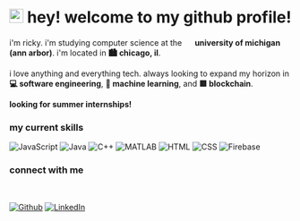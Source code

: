 <h1><img src="https://images.emojiterra.com/twitter/v13.1/512px/1f63a.png" width="25"/> hey! welcome to my github profile!</h1>


<p> i'm ricky. i'm studying computer science at the <img src="https://brand.umich.edu/assets/brand/style-guide/logo-guidelines/Block_M-Hex.png" width="15"/> <b> university of michigan (ann arbor)</b>. i'm located in <b>🏙️ chicago, il</b>.</p>
<p>i love anything and everything tech. always looking to expand my horizon in <b>💻 software engineering</b>, <b>🤖 machine learning</b>, and <b>🟥 blockchain</b>.</p>

<p><b>looking for summer internships!</b></p>

<h3>my current skills</h3>

<p>
  <img alt="JavaScript" src="https://img.shields.io/badge/-JavaScript-F7DF1E?style=flat-square&logo=javascript&logoColor=white" />
  <img alt="Java" src="https://img.shields.io/badge/-Java-007396?style=flat-square&logo=java&logoColor=white" />
  <img alt="C++" src="https://img.shields.io/badge/-C++-00599C?style=flat-square&logo=cplusplus&logoColor=white" />
  <img alt="MATLAB" src="https://img.shields.io/badge/-MATLAB-D9381E?style=flat-square&logo=matlab&logoColor=white" />
  <img alt="HTML" src="https://img.shields.io/badge/-HTML-E34F26?style=flat-square&logo=html5&logoColor=white" />
  <img alt="CSS" src="https://img.shields.io/badge/-CSS-1572B6?style=flat-square&logo=css3&logoColor=white" />
  <img alt="Firebase" src="https://img.shields.io/badge/-Firebase-FFCA28?style=flat-square&logo=firebase&logoColor=white" />
</p>

<h3>connect with me</b></h3>
</br>
<p>
  <a href="https://github.com/rickysumho" target="_blank"><img alt="Github" src="https://img.shields.io/badge/GitHub-%2312100E.svg?&style=for-the-badge&logo=Github&logoColor=white" /></a> 
  <a href="https://www.linkedin.com/in/rickysumho/" target="_blank"><img alt="LinkedIn" src="https://img.shields.io/badge/linkedin-%230077B5.svg?&style=for-the-badge&logo=linkedin&logoColor=white" /></a>
</p>
